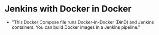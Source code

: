 # Jenkins with Docker in Docker

- "This Docker Compose file runs Docker-in-Docker (DinD) and Jenkins containers. You can build Docker images in a Jenkins pipeline."
